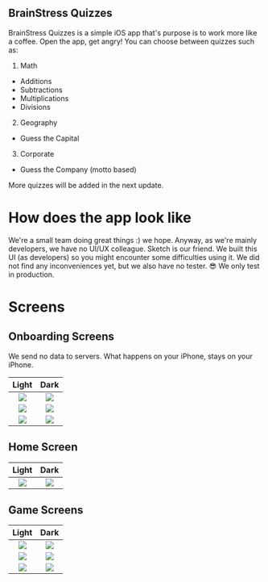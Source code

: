 ## BrainStress Quizzes

BrainStress Quizzes is a simple iOS app that's purpose is to work more like a coffee. Open the app, get angry! You can choose between quizzes such as:

1. Math
  - Additions
  - Subtractions
  - Multiplications
  - Divisions
2. Geography
  - Guess the Capital
3. Corporate
  - Guess the Company (motto based)

More quizzes will be added in the next update.

# How does the app look like

We're a small team doing great things :) we hope. Anyway, as we're mainly developers, we have no UI/UX colleague. Sketch is our friend. We built this UI (as developers) so you might encounter some difficulties using it. We did not find any inconveniences yet, but we also have no tester. 😎 We only test in production.

# Screens

## Onboarding Screens

We send no data to servers. What happens on your iPhone, stays on your iPhone.

Light              |  Dark 
:-------------------------:|:-------------------------:|
![](Previews/s1_light.png) | ![](Previews/s1_dark.png)
![](Previews/s2_light.png) | ![](Previews/s2_dark.png)
![](Previews/s3_light.png) | ![](Previews/s3_dark.png)

## Home Screen

Light              |  Dark 
:-------------------------:|:-------------------------:|
![](Previews/s4_light.png) | ![](Previews/s4_dark.png)

## Game Screens

Light              |  Dark 
:-------------------------:|:-------------------------:|
![](Previews/s5_light.png) | ![](Previews/s5_dark.png)
![](Previews/s6_light.png) | ![](Previews/s6_dark.png)
![](Previews/s7_light.png) | ![](Previews/s7_dark.png)

